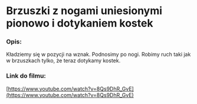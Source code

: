 # Brzuszki z nogami uniesionymi pionowo i dotykaniem kostek

### Opis:
Kładziemy się w pozycji na wznak. Podnosimy po nogi. Robimy ruch taki jak w brzuszkach tylko, że teraz dotykamy kostek.

### Link do filmu:
[https://www.youtube.com/watch?v=8Qs9DhR_GvE](https://www.youtube.com/watch?v=8Qs9DhR_GvE)
